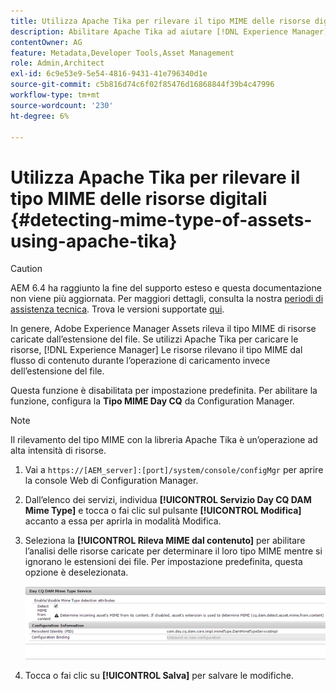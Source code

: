 ```yaml
---
title: Utilizza Apache Tika per rilevare il tipo MIME delle risorse digitali
description: Abilitare Apache Tika ad aiutare [!DNL Experience Manager] Le risorse rilevano il tipo MIME di risorse dal flusso di contenuto durante l’operazione di caricamento invece che dall’estensione del file.
contentOwner: AG
feature: Metadata,Developer Tools,Asset Management
role: Admin,Architect
exl-id: 6c9e53e9-5e54-4816-9431-41e796340d1e
source-git-commit: c5b816d74c6f02f85476d16868844f39b4c47996
workflow-type: tm+mt
source-wordcount: '230'
ht-degree: 6%

---
```


# Utilizza Apache Tika per rilevare il tipo MIME delle risorse digitali {#detecting-mime-type-of-assets-using-apache-tika}

>[!CAUTION]
>
>AEM 6.4 ha raggiunto la fine del supporto esteso e questa documentazione non viene più aggiornata. Per maggiori dettagli, consulta la nostra [periodi di assistenza tecnica](https://helpx.adobe.com/it/support/programs/eol-matrix.html). Trova le versioni supportate [qui](https://experienceleague.adobe.com/docs/).

In genere, Adobe Experience Manager Assets rileva il tipo MIME di risorse caricate dall’estensione del file. Se utilizzi Apache Tika per caricare le risorse, [!DNL Experience Manager] Le risorse rilevano il tipo MIME dal flusso di contenuto durante l’operazione di caricamento invece dell’estensione del file.

Questa funzione è disabilitata per impostazione predefinita. Per abilitare la funzione, configura la **Tipo MIME Day CQ** da Configuration Manager.

>[!NOTE]
>
>Il rilevamento del tipo MIME con la libreria Apache Tika è un’operazione ad alta intensità di risorse.

1. Vai a `https://[AEM_server]:[port]/system/console/configMgr` per aprire la console Web di Configuration Manager.
1. Dall’elenco dei servizi, individua **[!UICONTROL Servizio Day CQ DAM Mime Type]** e tocca o fai clic sul pulsante **[!UICONTROL Modifica]** accanto a essa per aprirla in modalità Modifica.

1. Seleziona la **[!UICONTROL Rileva MIME dal contenuto]** per abilitare l’analisi delle risorse caricate per determinare il loro tipo MIME mentre si ignorano le estensioni dei file. Per impostazione predefinita, questa opzione è deselezionata.

   ![chlimage_1-333](assets/chlimage_1-333.png)

1. Tocca o fai clic su **[!UICONTROL Salva]** per salvare le modifiche.
